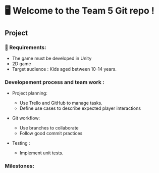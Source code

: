 # 🖥️ Welcome to the Team 5 Git repo ! 

## Project 

### 📑 Requirements:
* The game must be developed in Unity
* 2D game
* Target audience : Kids aged between 10-14 years.

### Developement process and team work : 

* Project planning: 
    * Use Trello and GitHub to manage tasks.
    * Define use cases to describe expected player interactions 

* Git workflow: 
    * Use branches to collaborate
    * Follow good commit practices 

* Testing : 
    * Implement unit tests. 


### Milestones: 